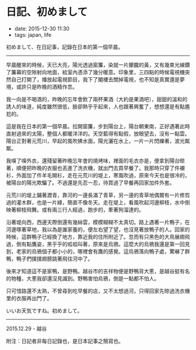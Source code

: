 # 日記、初めまして

- date: 2015-12-30 11:30
- tags: japan, life

初めまして、在日記事，記錄在日本的第一個早晨。

---

早晨醒來的時候，天已大亮，陽光透過窗簾，染就一片朦朧的黃，又有幾束光線鑽了簾幕的空隙射向地面，給室內憑添了幾分暖意。印象里，三四點的時候電視機突然自己打開了，播放起電視節目，我下了閣樓去關掉電視，也不知是真實還是夢境，或許只是昨晚的酒精作祟。

我一向是不喝酒的，昨晚的忘年會飲了兩杯果酒（大約是果酒吧），甜甜的溫和的誘人的味道，純度雖然很低，臉卻熱乎乎起來，人也跟著興奮了，想想還是有點尷尬的。

這是我在日本的第一個早晨。拉開窗簾，步到陽台上，陽台朝東南，正好遇著此時直射過來的太陽，整個人都暖洋洋的。天空藍得有點假，放眼望去，沒有一點雲。陽台正對著元荒川，早起的風吹拂水面，陽光灑在水上，一片一片閃爍著，波光粼粼。

我嗅了嗅外衣，還殘留著昨晚忘年會的燒烤味，裡面的毛衣亦是，便拿到陽台晾著，順便把昨晚的衣服也丟進了洗衣機，就出門去買早餐了。我那時只穿了件襯衫，外面加了件羊毛開衫，走在元荒川的堤上，寒風吹過，原來今天也是很冷的，被陽台的陽光欺騙了。不過還是先忍一忍，待買過了早餐再回家加件外套。

元荒川的堤上鋪著瀝青，靠河的一邊長滿了青草，另一邊的青草地偶爾有一片修剪過的灌木群，也是一片綠，簡直不像冬天。走在堤上，看風吹起河邊柳枝，水中倒映著柳枝飛舞。或有兩三行人經過，跑步的，牽著狗溜達的。

沿著堤向西，西邊天際倒還有幾絲雲，模模糊糊不太真切。路上遇著一片鴨子，在河邊啄著草地，我以為是誰家養的，便左右望了望，也沒見著放鴨子的人。回家的時候，這群鴨子已經換了地方，靠近我的住所附近了。忽而有只黑色的大鳥展翅飛過，倒有點鷹姿，黑乎乎的呱呱叫著，原來是烏鴉。這麼大的烏鴉我還是第一回見到，老家的烏鴉個子都小小的，哪裡會有鷹的感覺。這烏鴉落向鴨子處，驚嚇了群鴨，鴨子們撲撲翅膀跳著飛往河中了。

後來才知道這不是家鴨，是野鴨。越谷市的吉祥物便是野鴨背大蔥，是越谷挺有名的物種，大蔥我卻還沒見識到。野鴨害怕烏鴉，倒是一點都不怕人。

只可惜路還不太熟，不曾尋到吃早餐的店，又不太想過河，只得回家先晾過洗衣機里的衣服再出門了。

いいお天気ですね。初めまして。

---

2015.12.29 - 越谷

附注：日記者非每日記錄也，是日本記事之簡寫也。
